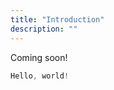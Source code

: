 ```yaml
---
title: "Introduction"
description: ""
---
```


Coming soon!

```typescript [intro.ts]
Hello, world!
```